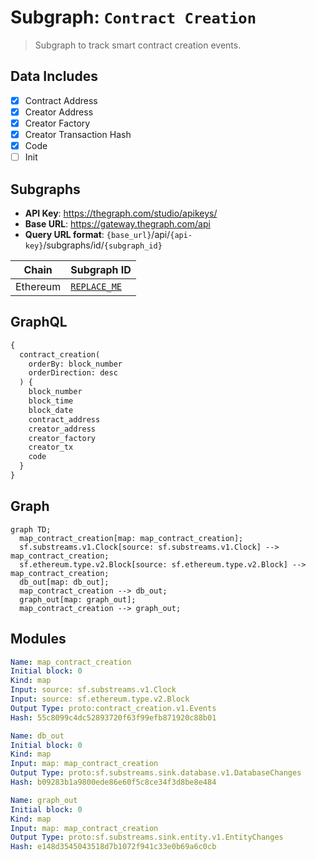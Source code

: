# Subgraph: `Contract Creation`

> Subgraph to track smart contract creation events.

## Data Includes

- [x] Contract Address
- [x] Creator Address
- [x] Creator Factory
- [x] Creator Transaction Hash
- [x] Code
- [ ] Init

## Subgraphs

- **API Key**: <https://thegraph.com/studio/apikeys/>
- **Base URL**: <https://gateway.thegraph.com/api>
- **Query URL format**: `{base_url}`/api/`{api-key}`/subgraphs/id/`{subgraph_id}`

| Chain | Subgraph ID |
| ----- | ----------- |
| Ethereum   | [`REPLACE_ME`](https://thegraph.com/explorer/subgraphs/REPLACE_ME?view=Query&chain=arbitrum-one) |

## GraphQL

```graphql
{
  contract_creation(
    orderBy: block_number
    orderDirection: desc
  ) {
    block_number
    block_time
    block_date
    contract_address
    creator_address
    creator_factory
    creator_tx
    code
  }
}
```

## Graph

```mermaid
graph TD;
  map_contract_creation[map: map_contract_creation];
  sf.substreams.v1.Clock[source: sf.substreams.v1.Clock] --> map_contract_creation;
  sf.ethereum.type.v2.Block[source: sf.ethereum.type.v2.Block] --> map_contract_creation;
  db_out[map: db_out];
  map_contract_creation --> db_out;
  graph_out[map: graph_out];
  map_contract_creation --> graph_out;
```

## Modules

```yaml
Name: map_contract_creation
Initial block: 0
Kind: map
Input: source: sf.substreams.v1.Clock
Input: source: sf.ethereum.type.v2.Block
Output Type: proto:contract_creation.v1.Events
Hash: 55c8099c4dc52893720f63f99efb871920c88b01

Name: db_out
Initial block: 0
Kind: map
Input: map: map_contract_creation
Output Type: proto:sf.substreams.sink.database.v1.DatabaseChanges
Hash: b09283b1a9800ede86e60f5c8ce34f3d8be8e484

Name: graph_out
Initial block: 0
Kind: map
Input: map: map_contract_creation
Output Type: proto:sf.substreams.sink.entity.v1.EntityChanges
Hash: e148d3545043518d7b1072f941c33e0b69a6c0cb
```
